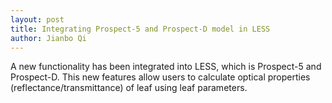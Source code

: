 ```yaml
---
layout: post
title: Integrating Prospect-5 and Prospect-D model in LESS
author: Jianbo Qi
---
```


A new functionality has been integrated into LESS, which is Prospect-5 and Prospect-D. This new features allow users to calculate optical properties (reflectance/transmittance) of leaf using leaf parameters. 
